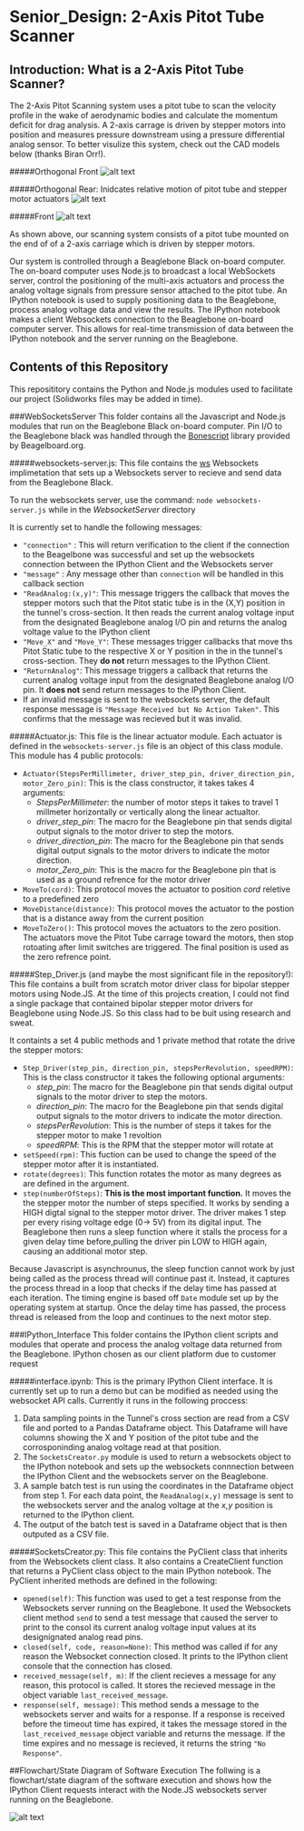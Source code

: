 Senior_Design: 2-Axis Pitot Tube Scanner 
================================
Introduction: What is a 2-Axis Pitot Tube Scanner?
------------------------------
The 2-Axis Pitot Scanning system uses a pitot tube to scan the velocity profile in the wake of aerodynamic bodies and calculate the momentum deficit for drag analysis. A 2-axis carrage is driven by stepper motors into position and measures pressure downstream using a pressure differential analog sensor. To better visulize this system, check out the CAD models below (thanks Biran Orr!).

#####Orthogonal Front
![alt text](https://github.com/alexlerikos/Senior_Design/blob/master/README_images/Orthogonal_Front.png)

#####Orthogonal Rear: Inidcates relative motion of pitot tube and stepper motor actuators
![alt text](https://github.com/alexlerikos/Senior_Design/blob/master/README_images/Orthogonal_Rear.png)

#####Front
![alt text](https://github.com/alexlerikos/Senior_Design/blob/master/README_images/Front.png)

As shown above, our scanning system consists of a pitot tube mounted on the end of of a 2-axis carriage which is driven by stepper motors. 

Our system is controlled through a Beaglebone Black on-board computer. The on-board computer uses Node.js to broadcast a local WebSockets server, control the positioning of the multi-axis actuators and process the analog voltage signals from pressure sensor attached to the pitot tube. An IPython notebook is used to supply positioning data to the Beaglebone, process analog voltage data and view the results. The IPython notebook makes a client Websockets connection to the Beaglebone on-board computer server. This allows for real-time transmission of data between the IPython notebook and the server running on the Beaglebone. 
	

Contents of this Repository
--------------------------------------

This reposititory contains the Python and Node.js modules used to facilitate our project (Solidworks files may be added in time). 

###WebSocketsServer
This folder contains all the Javascript and Node.js modules that run on the Beaglebone Black on-board computer. Pin I/O to the Beaglebone black was handled through the [Bonescript](http://beagleboard.org/Support/BoneScript) library provided by Beagelboard.org.

#####websockets-server.js:
This file contains the [ws](https://einaros.github.io/ws/) Websockets implimetation that sets up a Websockets server to recieve and send data from the Beaglebone Black. 

To run the websockets server, use the command: `node websockets-server.js` while in the *WebsocketServer* directory

It is currently set to handle the following messages:

* `"connection"` : This will return verification to the client if the connection to the Beagelbone was successful and set up the websockets connection between the IPython Client and the Websockets server
* `"message"` : Any message other than `connection` will be handled in this callback section
* `"ReadAnalog:(x,y)"`: This message triggers the callback that moves the stepper motors such that the Pitot static tube is in the (X,Y) position in the  tunnel's cross-section. It then reads the current analog voltage input from the designated Beaglebone analog I/O pin and returns the analog voltage value to the IPython client
* `"Move_X"` and `"Move_Y"`: These messages trigger callbacks that move ths Pitot Static tube to the respective X or Y position in the in the  tunnel's cross-section. They **do not** return messages to the IPython Client.
* `"ReturnAnalog"`: This message triggers a callback that returns the current analog voltage input from the designated Beaglebone analog I/O pin. It **does not** send return messages to the IPython Client.
* If an invalid message is sent to the websockets server, the default response message is `"Message Received but No Action Taken"`. This confirms that the message was recieved but it was invalid.

#####Actuator.js:
This file is the linear actuator module. Each actuator is defined in the `websockets-server.js` file is an object of this class module. This module has 4 public protocols:

* `Actuator(StepsPerMillimeter, driver_step_pin, driver_direction_pin, motor_Zero_pin)`: This is the class constructor, it takes takes 4 arguments:
	* *StepsPerMillimeter*: the number of motor steps it takes to travel 1 millmeter horizontally or vertically along the linear actualtor.
	* *driver_step_pin*: The macro for the Beaglebone pin that sends digital output signals to the motor driver to step the motors.
	* *driver_direction_pin*: The macro for the Beaglebone pin that sends digital output signals to the motor drivers to indicate the motor direction.
	* *motor_Zero_pin*: This is the macro for the Beaglebone pin that is used as a ground refrence for the motor driver
* `MoveTo(cord)`: This protocol moves the actuator to position *cord* reletive to a predefined zero
* `MoveDistance(distance)`: This protocol moves the actuator to the postion that is a distance away from the current position
* `MoveToZero()`: This protocol moves the actuators to the zero position. The actuators move the Pitot Tube carrage toward the motors, then stop rotoating after limit switches are triggered. The final position is used as the zero refrence point.

#####Step_Driver.js (and maybe the most significant file in the repository!):
This file contains a built from scratch motor driver class for bipolar stepper motors using Node.JS. At the time of this projects creation, I could not find a single package that contained bipolar stepper motor drivers for Beaglebone using Node.JS. So this class had to be buit using research and sweat.  

It containts a set 4 public methods and 1 private method that rotate the drive the stepper motors:
* `Step_Driver(step_pin, direction_pin, stepsPerRevolution, speedRPM)`: This is the class constructor it takes the following optional arguments:
	* *step_pin*: The macro for the Beaglebone pin that sends digital output signals to the motor driver to step the motors.
	* *direction_pin*:  The macro for the Beaglebone pin that sends digital output signals to the motor drivers to indicate the motor direction.
	* *stepsPerRevolution*: This is the number of steps it takes for the stepper motor to make 1 revoltion
	* *speedRPM*: This is the RPM that the stepper motor will rotate at
* `setSpeed(rpm)`: This fuction can be used to change the speed of the stepper motor after it is instantiated.
* `rotate(degrees)`: This function rotates the motor as many degrees as are defined in the argument. 
* `step(numberOfSteps)`: **This is the most important function.** It moves the the stepper motor the number of steps specified. It works by sending a HIGH digtal signal to the stepper motor driver. The driver makes 1 step per every rising voltage edge (0-> 5V) from its digital input. The Beaglebone then runs a sleep function where it stalls the process for a given delay time before,pulling the driver pin LOW to HIGH again, causing an additional motor step.

Because Javascript is asynchrounus, the sleep function cannot work by just being called as the process thread will continue past it. Instead, it captures the process thread in a loop that checks if the delay time has passed at each iteration. The timing engine is based off `Date` module set up by the operating system at startup. Once the delay time has passed, the process thread is released from the loop and continues to the next motor step.

###IPython_Interface
This folder contains the IPython client scripts and modules that operate and process the analog voltage data returned from the Beaglebone. IPython chosen as our client platform due to customer request

#####interface.ipynb:
This is the primary IPython Client interface. It is currently set up to run a demo but can be modified as needed using the websocket API calls. Currently it runs in the following proccess:

1. Data sampling points in the Tunnel's cross section are read from a CSV file and ported to a Pandas Dataframe object. This Dataframe will have columns showing the X and Y position of the pitot tube and the corrosponinding analog voltage read at that position.
2. The `SocketsCreator.py` module is used to return a websockets object to the IPython notebook and sets up the websockets connnection between the IPython Client and the websockets server on the Beaglebone.
3. A sample batch test is run using the coordinates in the Dataframe object from step 1. For each data point, the `ReadAnalog(x,y)` message is sent to the websockets server and the analog voltage at the *x,y* position is returned to the IPython client.
4. The output of the batch test is saved in a Dataframe object that is then outputed as a CSV file.

#####SocketsCreator.py:
This file contains the PyClient class that inherits from the Websockets client class. It also contains a CreateClient function that returns a PyClient class object to the main IPython notebook. The PyClient inherited methods are defined in the following:
* `opened(self)`: This function was used to get a test response from the Websockets server running on the Beaglebone. It used the Websockets client method `send` to send a test message that caused the server to print to the consol its current analog voltage input values at its designignated analog read pins. 
* `closed(self, code, reason=None)`: This method was called if for any reason the Websocket connection closed. It prints to the IPython client console that the connection has closed. 
* `received_message(self, m)`: If the client recieves a message for any reason, this protocol is called. It stores the recieved message in the object variable `last_received_message`.
* `response(self, message)`: This method sends a message to the websockets server and waits for a response. If a response is received before the timeout time has expired, it takes the message stored in the `last_received_message` object variable and returns the message. If the time expires and no message is recieved, it returns the string `"No Response"`.

##Flowchart/State Diagram of Software Execution
The follwing is a flowchart/state diagram of the software execution and shows how the IPython Client requests interact with the Node.JS websockets server running on the Beaglebone.

![alt text](https://github.com/alexlerikos/Senior_Design/blob/master/README_images/Software%20Flowchart.png)

